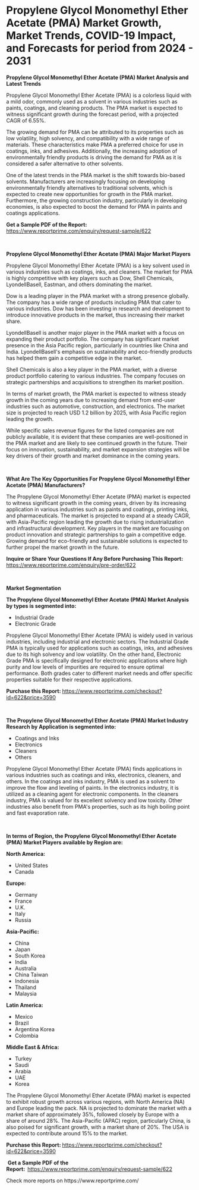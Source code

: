 <p><h1>Propylene Glycol Monomethyl Ether Acetate (PMA) Market Growth, Market Trends, COVID-19 Impact, and Forecasts for period from 2024 - 2031</h1></p><p><strong>Propylene Glycol Monomethyl Ether Acetate (PMA) Market Analysis and Latest Trends</strong></p>
<p><p>Propylene Glycol Monomethyl Ether Acetate (PMA) is a colorless liquid with a mild odor, commonly used as a solvent in various industries such as paints, coatings, and cleaning products. The PMA market is expected to witness significant growth during the forecast period, with a projected CAGR of 6.55%. </p><p>The growing demand for PMA can be attributed to its properties such as low volatility, high solvency, and compatibility with a wide range of materials. These characteristics make PMA a preferred choice for use in coatings, inks, and adhesives. Additionally, the increasing adoption of environmentally friendly products is driving the demand for PMA as it is considered a safer alternative to other solvents.</p><p>One of the latest trends in the PMA market is the shift towards bio-based solvents. Manufacturers are increasingly focusing on developing environmentally friendly alternatives to traditional solvents, which is expected to create new opportunities for growth in the PMA market. Furthermore, the growing construction industry, particularly in developing economies, is also expected to boost the demand for PMA in paints and coatings applications.</p></p>
<p><strong>Get a Sample PDF of the Report:&nbsp;</strong> <a href="https://www.reportprime.com/enquiry/request-sample/622">https://www.reportprime.com/enquiry/request-sample/622</a></p>
<p>&nbsp;</p>
<p><strong>Propylene Glycol Monomethyl Ether Acetate (PMA) Major Market Players</strong></p>
<p><p>Propylene Glycol Monomethyl Ether Acetate (PMA) is a key solvent used in various industries such as coatings, inks, and cleaners. The market for PMA is highly competitive with key players such as Dow, Shell Chemicals, LyondellBasell, Eastman, and others dominating the market.</p><p>Dow is a leading player in the PMA market with a strong presence globally. The company has a wide range of products including PMA that cater to various industries. Dow has been investing in research and development to introduce innovative products in the market, thus increasing their market share.</p><p>LyondellBasell is another major player in the PMA market with a focus on expanding their product portfolio. The company has significant market presence in the Asia Pacific region, particularly in countries like China and India. LyondellBasell's emphasis on sustainability and eco-friendly products has helped them gain a competitive edge in the market.</p><p>Shell Chemicals is also a key player in the PMA market, with a diverse product portfolio catering to various industries. The company focuses on strategic partnerships and acquisitions to strengthen its market position.</p><p>In terms of market growth, the PMA market is expected to witness steady growth in the coming years due to increasing demand from end-user industries such as automotive, construction, and electronics. The market size is projected to reach USD 1.2 billion by 2025, with Asia Pacific region leading the growth.</p><p>While specific sales revenue figures for the listed companies are not publicly available, it is evident that these companies are well-positioned in the PMA market and are likely to see continued growth in the future. Their focus on innovation, sustainability, and market expansion strategies will be key drivers of their growth and market dominance in the coming years.</p></p>
<p>&nbsp;</p>
<p><strong>What Are The Key Opportunities For Propylene Glycol Monomethyl Ether Acetate (PMA) Manufacturers?</strong></p>
<p><p>The Propylene Glycol Monomethyl Ether Acetate (PMA) market is expected to witness significant growth in the coming years, driven by its increasing application in various industries such as paints and coatings, printing inks, and pharmaceuticals. The market is projected to expand at a steady CAGR, with Asia-Pacific region leading the growth due to rising industrialization and infrastructural development. Key players in the market are focusing on product innovation and strategic partnerships to gain a competitive edge. Growing demand for eco-friendly and sustainable solutions is expected to further propel the market growth in the future.</p></p>
<p><strong>Inquire or Share Your Questions If Any Before Purchasing This Report:</strong> <a href="https://www.reportprime.com/enquiry/pre-order/622">https://www.reportprime.com/enquiry/pre-order/622</a></p>
<p>&nbsp;</p>
<p><strong>Market Segmentation</strong></p>
<p><strong>The Propylene Glycol Monomethyl Ether Acetate (PMA) Market Analysis by types is segmented into:</strong></p>
<p><ul><li>Industrial Grade</li><li>Electronic Grade</li></ul></p>
<p><p>Propylene Glycol Monomethyl Ether Acetate (PMA) is widely used in various industries, including industrial and electronic sectors. The Industrial Grade PMA is typically used for applications such as coatings, inks, and adhesives due to its high solvency and low volatility. On the other hand, Electronic Grade PMA is specifically designed for electronic applications where high purity and low levels of impurities are required to ensure optimal performance. Both grades cater to different market needs and offer specific properties suitable for their respective applications.</p></p>
<p><strong>Purchase this Report:&nbsp;</strong><a href="https://www.reportprime.com/checkout?id=622&price=3590">https://www.reportprime.com/checkout?id=622&price=3590</a></p>
<p>&nbsp;</p>
<p><strong>The Propylene Glycol Monomethyl Ether Acetate (PMA) Market Industry Research by Application is segmented into:</strong></p>
<p><ul><li>Coatings and Inks</li><li>Electronics</li><li>Cleaners</li><li>Others</li></ul></p>
<p><p>Propylene Glycol Monomethyl Ether Acetate (PMA) finds applications in various industries such as coatings and inks, electronics, cleaners, and others. In the coatings and inks industry, PMA is used as a solvent to improve the flow and leveling of paints. In the electronics industry, it is utilized as a cleaning agent for electronic components. In the cleaners industry, PMA is valued for its excellent solvency and low toxicity. Other industries also benefit from PMA's properties, such as its high boiling point and fast evaporation rate.</p></p>
<p>&nbsp;</p>
<p><strong>In terms of Region, the Propylene Glycol Monomethyl Ether Acetate (PMA) Market Players available by Region are:</strong></p>
<p>
    <p> <strong> North America: </strong>
        <ul>
            <li>United States</li>
            <li>Canada</li>
        </ul>
        </p> 
    <p> <strong> Europe: </strong>
        <ul>
            <li>Germany</li>
            <li>France</li>
            <li>U.K.</li>
            <li>Italy</li>
            <li>Russia</li>
        </ul>
        </p> 
    <p> <strong> Asia-Pacific: </strong>
        <ul>
            <li>China</li>
            <li>Japan</li>
            <li>South Korea</li>
            <li>India</li>
            <li>Australia</li>
            <li>China Taiwan</li>
            <li>Indonesia</li>
            <li>Thailand</li>
            <li>Malaysia</li>
        </ul>
        </p> 
    <p> <strong> Latin America: </strong>
        <ul>
            <li>Mexico</li>
            <li>Brazil</li>
            <li>Argentina Korea</li>
            <li>Colombia</li>
        </ul>
        </p> 
    <p> <strong> Middle East & Africa: </strong>
        <ul>
            <li>Turkey</li>
            <li>Saudi</li>
            <li>Arabia</li>
            <li>UAE</li>
            <li>Korea</li>
        </ul>
    </p>
    </p>
<p><p>The Propylene Glycol Monomethyl Ether Acetate (PMA) market is expected to exhibit robust growth across various regions, with North America (NA) and Europe leading the pack. NA is projected to dominate the market with a market share of approximately 35%, followed closely by Europe with a share of around 28%. The Asia-Pacific (APAC) region, particularly China, is also poised for significant growth, with a market share of 20%. The USA is expected to contribute around 15% to the market.</p></p>
<p><strong>Purchase this Report: </strong><a href="https://www.reportprime.com/checkout?id=622&price=3590">https://www.reportprime.com/checkout?id=622&price=3590</a></p>
<p>&nbsp;<strong>Get a Sample PDF of the Report:&nbsp;&nbsp;</strong><a href="https://www.reportprime.com/enquiry/request-sample/622">https://www.reportprime.com/enquiry/request-sample/622</a></p>
<p><strong></strong></p>
<p>Check more reports on https://www.reportprime.com/</p>